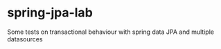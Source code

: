 # spring-jpa-lab

Some tests on transactional behaviour with spring data JPA and multiple datasources
